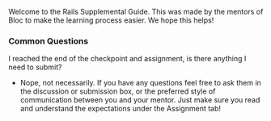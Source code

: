Welcome to the Rails Supplemental Guide. This was made by the mentors of Bloc to make the learning process easier. We hope this helps!

### Common Questions

I reached the end of the checkpoint and assignment, is there anything I need to submit?

* Nope, not necessarily. If you have any questions feel free to ask them in the discussion or submission box, or the preferred style of communication between you and your mentor. Just make sure you read and understand the expectations under the Assignment tab!
